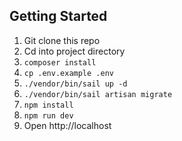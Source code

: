 ## Getting Started

1. Git clone this repo
2. Cd into project directory
3. `composer install`
4. `cp .env.example .env`
5. `./vendor/bin/sail up -d`
6. `./vendor/bin/sail artisan migrate`
7. `npm install`
8. `npm run dev`
9. Open http://localhost
